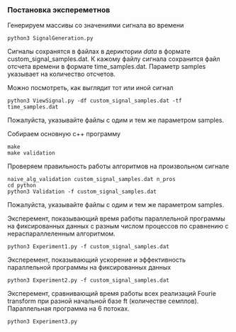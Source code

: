 ### Постановка экспереметнов

Генерируем массивы со значениями сигнала во времени
```
python3 SignalGeneration.py
```
Сигналы сохранятся в файлах в дериктории _data_ в формате custom_signal_samples.dat. К кажому файлу сигнала сохранится файл отсчета времени
в формате time_samples.dat. Параметр samples указывает на количество отсчетов.

Можно посмотреть, как выглядит тот или иной сигнал
```
python3 ViewSignal.py -df custom_signal_samples.dat -tf time_samples.dat
```
Пожалуйста, указывайте файлы с одим и тем же параметром samples.

Собираем основную c++ программу
```
make
make validation
```

Проверяем правильность работы алгоритмов на произвольном сигнале
```
naive_alg_validation custom_signal_samples.dat n_pros
cd python
python3 Validation -f custom_signal_samples.dat
```
Пожалуйста, указывайте файлы с одим и тем же параметром samples.

Эксперемент, показывающий время работы параллельной программы на фиксированных данных с разным числом процессов по сравнению с 
нераспараллеленным алгоритмом.
```
python3 Experiment1.py -f custom_signal_samples.dat
```

Эксперемент, показывающий ускорение и эффективность параллельной программы на фиксированных данных 
```
python3 Experiment2.py -f custom_signal_samples.dat
```

Эксперемент, сравнивающий время работы всех реализаций Fourie transform при разной начальной базе ft (количестве семплов). Параллельная 
программа на 6 потоках.
```
python3 Experiment3.py
```
